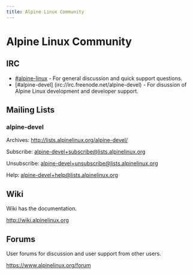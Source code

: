 ```yaml
---
title: Alpine Linux Community
---
```


# Alpine Linux Community

## IRC

* [\#alpine-linux](irc://irc.freenode.net/alpine-linux) - For general discussion and quick support questions.
* [\#alpine-devel] (irc://irc.freenode.net/alpine-devel) - For disussion of Alpine Linux development and developer
  support.

## Mailing Lists

### alpine-devel
Archives: <http://lists.alpinelinux.org/alpine-devel/>

Subscribe: <alpine-devel+subscribe@lists.alpinelinux.org>

Unsubscribe: <alpine-devel+unsubscribe@lists.alpinelinux.org>

Help: <alpine-devel+help@lists.alpinelinux.org>

## Wiki

Wiki has the documentation.

<http://wiki.alpinelinux.org>

## Forums

User forums for discussion and user support from other users.

<https://www.alpinelinux.org/forum>


